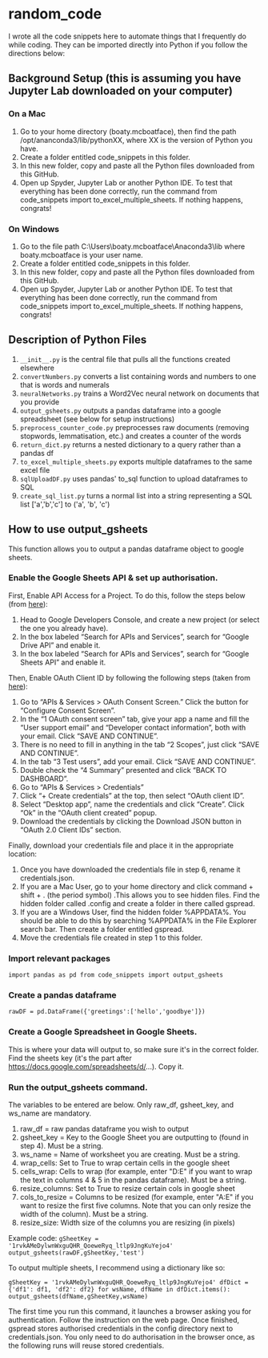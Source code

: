 # random_code
I wrote all the code snippets here to automate things that I frequently do while coding. They can be imported directly into Python if you follow the directions below:

## Background Setup (this is assuming you have Jupyter Lab downloaded on your computer)

### On a Mac
1. Go to your home directory (boaty.mcboatface), then find the path /opt/ananconda3/lib/pythonXX, where XX is the version of Python you have.
2. Create a folder entitled code_snippets in this folder.
3. In this new folder, copy and paste all the Python files downloaded from this GitHub. 
4. Open up Spyder, Jupyter Lab or another Python IDE. To test that everything has been done correctly, run the command from code_snippets import to_excel_multiple_sheets. If nothing happens, congrats! 

### On Windows
1. Go to the file path C:\Users\boaty.mcboatface\Anaconda3\lib where boaty.mcboatface is your user name.
2. Create a folder entitled code_snippets in this folder.
3. In this new folder, copy and paste all the Python files downloaded from this GitHub. 
4. Open up Spyder, Jupyter Lab or another Python IDE. To test that everything has been done correctly, run the command from code_snippets import to_excel_multiple_sheets. If nothing happens, congrats! 

## Description of Python Files
1. `__init__.py` is the central file that pulls all the functions created elsewhere
2. `convertNumbers.py` converts a list containing words and numbers to one that is words and numerals
3. `neuralNetworks.py` trains a Word2Vec neural network on documents that you provide
4. `output_gsheets.py` outputs a pandas dataframe into a google spreadsheet (see below for setup instructions)
5. `preprocess_counter_code.py` preprocesses raw documents (removing stopwords, lemmatisation, etc.) and creates a counter of the words
6. `return_dict.py` returns a nested dictionary to a query rather than a pandas df
7. `to_excel_multiple_sheets.py` exports multiple dataframes to the same excel file
8. `sqlUploadDF.py` uses pandas' to_sql function to upload dataframes to SQL
9. `create_sql_list.py` turns a normal list into a string representing a SQL list ['a','b','c'] to ('a', 'b', 'c')


## How to use output_gsheets
This function allows you to output a pandas dataframe object to google sheets.

### Enable the Google Sheets API & set up authorisation.
First, Enable API Access for a Project. To do this, follow the steps below (from [here](https://docs.gspread.org/en/latest/oauth2.html)): 
1. Head to Google Developers Console, and create a new project (or select the one you already have).
2. In the box labeled “Search for APIs and Services”, search for “Google Drive API” and enable it.
3. In the box labeled “Search for APIs and Services”, search for “Google Sheets API” and enable it.

Then, Enable OAuth Client ID by following the following steps (taken from [here](https://docs.gspread.org/en/latest/oauth2.html#oauth-client-id)): 
1. Go to “APIs & Services > OAuth Consent Screen.” Click the button for “Configure Consent Screen”.
2. In the “1 OAuth consent screen” tab, give your app a name and fill the “User support email” and “Developer contact information”, both with your email. Click “SAVE AND CONTINUE”.
3. There is no need to fill in anything in the tab “2 Scopes”, just click “SAVE AND CONTINUE”.
4. In the tab “3 Test users”, add your email. Click “SAVE AND CONTINUE”.
5. Double check the “4 Summary” presented and click “BACK TO DASHBOARD”.
6. Go to “APIs & Services > Credentials”
7. Click “+ Create credentials” at the top, then select “OAuth client ID”.
8. Select “Desktop app”, name the credentials and click “Create”. Click “Ok” in the “OAuth client created” popup.
9. Download the credentials by clicking the Download JSON button in “OAuth 2.0 Client IDs” section.

Finally, download your credentials file and place it in the appropriate location:
1. Once you have downloaded the credentials file in step 6, rename it credentials.json.
2. If you are a Mac User, go to your home directory and click command + shift + . (the period symbol) .This allows you to see hidden files. Find the hidden folder called .config and create a folder in there called gspread. 
3. If you are a Windows User, find the hidden folder %APPDATA%. You should be able to do this by searching %APPDATA% in the File Explorer search bar. Then create a folder entitled gspread. 
4. Move the credentials file created in step 1 to this folder.

### Import relevant packages
`import pandas as pd
from code_snippets import output_gsheets`

### Create a pandas dataframe
`rawDF = pd.DataFrame({'greetings':['hello','goodbye']})`

### Create a Google Spreadsheet in Google Sheets.
This is where your data will output to, so make sure it's in the correct folder. Find the sheets key (it's the part after https://docs.google.com/spreadsheets/d/...). Copy it.

### Run the output_gsheets command.
The variables to be entered are below. Only raw_df, gsheet_key, and ws_name are mandatory.

1. raw_df = raw pandas dataframe you wish to output
2. gsheet_key = Key to the Google Sheet you are outputting to (found in step 4). Must be a string.
3. ws_name = Name of worksheet you are creating. Must be a string.
4. wrap_cells: Set to True to wrap certain cells in the google sheet
5. cells_wrap: Cells to wrap (for example, enter "D:E" if you want to wrap the text in columns 4 & 5 in the pandas dataframe). Must be a string.
6. resize_columns: Set to True to resize certain cols in google sheet
7. cols_to_resize = Columns to be resized (for example, enter "A:E" if you want to resize the first five columns. Note that you can only resize the width of the column). Must be a string.
8. resize_size: Width size of the columns you are resizing (in pixels)

Example code:
`gSheetKey = '1rvkAMeDylwnWxguQHR_QoeweRyq_ltlp9JngKuYejo4'
output_gsheets(rawDF,gSheetKey,'test')
`

To output multiple sheets, I recommend using a dictionary like so:

`gSheetKey = '1rvkAMeDylwnWxguQHR_QoeweRyq_ltlp9JngKuYejo4'
dfDict = {'df1': df1, 'df2': df2}
for wsName, dfName in dfDict.items():
    output_gsheets(dfName,gSheetKey,wsName)
    `
    
The first time you run this command, it launches a browser asking you for authentication. Follow the instruction on the web page. Once finished, gspread stores authorised credentials in the config directory next to credentials.json. You only need to do authorisation in the browser once, as the following runs will reuse stored credentials.





